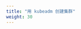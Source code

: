 ```yaml
---
title: "用 kubeadm 创建集群"
weight: 30
---
```


<!-- ---
title: "Bootstrapping Clusters with kubeadm"
weight: 30
--- -->
